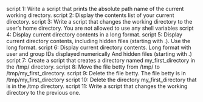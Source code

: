 script 1: Write a script that prints the absolute path name of the current working directory.
script 2: Display the contents list of your current directory.
script 3: Write a script that changes the working directory to the user’s home directory.
You are not allowed to use any shell variables
script 4: Display current directory contents in a long format.
script 5: Display current directory contents, including hidden files (starting with .). Use the long format.
script 6: Display current directory contents.
Long format
with user and group IDs displayed numerically
And hidden files (starting with .)
script 7: Create a script that creates a directory named my_first_directory in the /tmp/ directory.
script 8: Move the file betty from /tmp/ to /tmp/my_first_directory.
script 9: Delete the file betty.
The file betty is in /tmp/my_first_directory
script 10: Delete the directory my_first_directory that is in the /tmp directory.
script 11: Write a script that changes the working directory to the previous one.
